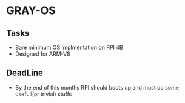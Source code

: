 # GRAY-OS

## Tasks

* Bare minimum OS implmentation on RPI 4B 
* Designed for ARM-V8


## DeadLine

* By the end of this months RPI should boots up and must do some usefull(or trivial) stuffs

